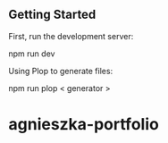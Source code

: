 ## Getting Started

First, run the development server:

npm run dev

Using Plop to generate files:

npm run plop < generator >
# agnieszka-portfolio
